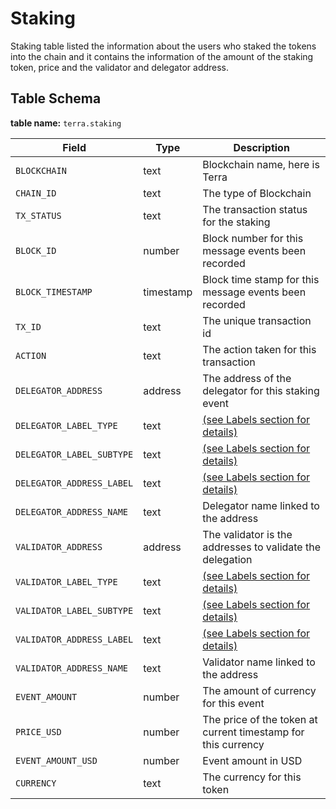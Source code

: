 # Staking

Staking table listed the information about the users who staked the tokens into the chain and it contains the information of the amount of the staking token, price and the validator and delegator address.&#x20;

## Table Schema

**table name:** `terra.staking`

| Field                     | Type      | Description                                                           |
| ------------------------- | --------- | --------------------------------------------------------------------- |
| `BLOCKCHAIN`              | text      | Blockchain name, here is Terra                                        |
| `CHAIN_ID`                | text      | The type of Blockchain                                                |
| `TX_STATUS`               | text      | The transaction status for the staking                                |
| `BLOCK_ID`                | number    | Block number for this message events been recorded                    |
| `BLOCK_TIMESTAMP`         | timestamp | Block time stamp for this message events been recorded                |
| `TX_ID`                   | text      | The unique transaction id                                             |
| `ACTION`                  | text      | The action taken for this transaction                                 |
| `DELEGATOR_ADDRESS`       | address   | The address of the delegator for this staking event                   |
| `DELEGATOR_LABEL_TYPE`    | text      | [(see Labels section for details)](../../../../flipside-data/labels/) |
| `DELEGATOR_LABEL_SUBTYPE` | text      | [(see Labels section for details)](../../../../flipside-data/labels/) |
| `DELEGATOR_ADDRESS_LABEL` | text      | [(see Labels section for details)](../../../../flipside-data/labels/) |
| `DELEGATOR_ADDRESS_NAME`  | text      | Delegator name linked to the address                                  |
| `VALIDATOR_ADDRESS`       | address   | The validator is the addresses to validate the delegation             |
| `VALIDATOR_LABEL_TYPE`    | text      | [(see Labels section for details)](../../../../flipside-data/labels/) |
| `VALIDATOR_LABEL_SUBTYPE` | text      | [(see Labels section for details)](../../../../flipside-data/labels/) |
| `VALIDATOR_ADDRESS_LABEL` | text      | [(see Labels section for details)](../../../../flipside-data/labels/) |
| `VALIDATOR_ADDRESS_NAME`  | text      | Validator name linked to the address                                  |
| `EVENT_AMOUNT`            | number    | The amount of currency for this event                                 |
| `PRICE_USD`               | number    | The price of the token at current timestamp for this currency         |
| `EVENT_AMOUNT_USD`        | number    | Event amount in USD                                                   |
| `CURRENCY`                | text      | The currency for this token                                           |
